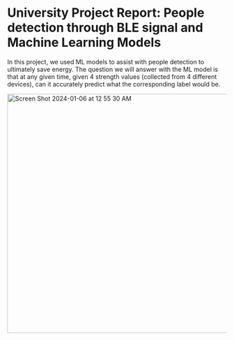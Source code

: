 # University Project Report: People detection through BLE signal and Machine Learning Models 
In this project, we used ML models to assist with people detection to ultimately save energy. The question we will answer with the ML model is that at any given time, given 4 strength values (collected from 4 different devices), can it accurately predict what the corresponding label would be.

<img width="548" alt="Screen Shot 2024-01-06 at 12 55 30 AM" src="https://github.com/aumehta/research-iot-project/assets/114707955/361220ab-6a02-4404-9fe4-2ce9d28c16ef">
